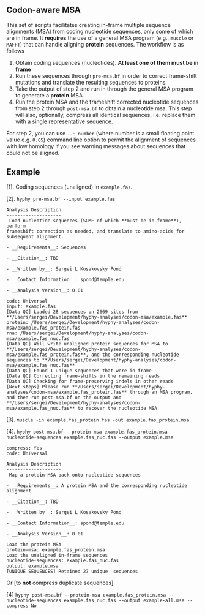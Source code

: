 ## Codon-aware MSA

This set of scripts facilitates creating in-frame multiple sequence alignments (MSA) from coding nucleotide sequences, only some of which are in frame. It **requires** the use of a general MSA program (e.g., `muscle` or `MAFFT`) that can handle aligning **protein** sequences. The workflow is as follows

1. Obtain coding sequences (nucleotides). **At least one of them must be in frame**
2. Run these sequences through `pre-msa.bf` in order to correct frame-shift mutations and translate the resulting sequences to proteins.
3. Take the output of step 2 and run in through the general MSA program to generate a **protein** MSA
4. Run the protein MSA and the frameshift corrected nucleotide sequences from step 2 through `post-msa.bf` to obtain a nucleotide msa. This step will also, optionally, compress all identical sequences, i.e. replace them with a single representative sequence.

For step 2, you can use `--E number` (where number is a small floating point value e.g. `0.05`) command line option to permit the alignment of sequences with low homology if you see warning messages about sequences that could not be aligned.

## Example

[1]. Coding sequences (unaligned) in `example.fas`. 

[2]. `hyphy pre-msa.bf --input example.fas` 

```
Analysis Description
--------------------
 Load nucleotide sequences (SOME of which **must be in frame**), perform
frameshift correction as needed, and translate to amino-acids for
subsequent alignment. 

- __Requirements__: Sequences

- __Citation__: TBD

- __Written by__: Sergei L Kosakovsky Pond

- __Contact Information__: spond@temple.edu

- __Analysis Version__: 0.01

code: Universal
input: example.fas
[Data QC] Loaded 28 sequences on 2669 sites from **/Users/sergei/Development/hyphy-analyses/codon-msa/example.fas**
protein: /Users/sergei/Development/hyphy-analyses/codon-msa/example.fas_protein.fas
rna: /Users/sergei/Development/hyphy-analyses/codon-msa/example.fas_nuc.fas
[Data QC] Will write unaligned protein sequences for MSA to **/Users/sergei/Development/hyphy-analyses/codon-msa/example.fas_protein.fas**, and the corresponding nucleotide sequences to **/Users/sergei/Development/hyphy-analyses/codon-msa/example.fas_nuc.fas**
[Data QC] Found 1 unique sequences that were in frame
[Data QC] Correcting frame-shifts in the remaining reads
[Data QC] Checking for frame-preserving indels in other reads
[Next steps] Please run **/Users/sergei/Development/hyphy-analyses/codon-msa/example.fas_protein.fas** through an MSA program, and then run post-msa.bf on the output and **/Users/sergei/Development/hyphy-analyses/codon-msa/example.fas_nuc.fas** to recover the nucleotide MSA
```

[3]. `muscle -in example.fas_protein.fas -out example.fas_protein.msa`

[4].  `hyphy post-msa.bf --protein-msa example.fas_protein.msa --nucleotide-sequences example.fas_nuc.fas --output example.msa`

```
compress: Yes
code: Universal

Analysis Description
--------------------
 Map a protein MSA back onto nucleotide sequences 

- __Requirements__: A protein MSA and the corresponding nucleotide alignment

- __Citation__: TBD

- __Written by__: Sergei L Kosakovsky Pond

- __Contact Information__: spond@temple.edu

- __Analysis Version__: 0.01

Load the protein MSA
protein-msa: example.fas_protein.msa
Load the unaligned in-frame sequences
nucleotide-sequences: example.fas_nuc.fas
output: example.msa
[UNIQUE SEQUENCES] Retained 27 unique  sequences
```


Or [to **not** compress duplicate sequences]

[4] `hyphy post-msa.bf --protein-msa example.fas_protein.msa --nucleotide-sequences example.fas_nuc.fas --output example-all.msa --compress No`

